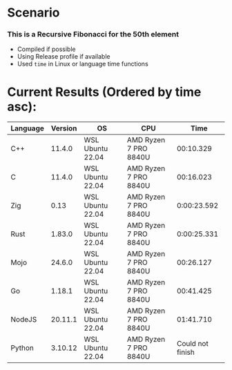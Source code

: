 # Scenario

### This is a Recursive Fibonacci for the 50th element

- Compiled if possible
- Using Release profile if available
- Used `time` in Linux or language time functions

# Current Results (Ordered by time asc):

|Language|Version|OS|CPU|Time|
|---|---|---|---|---|
|C++|11.4.0|WSL Ubuntu 22.04|AMD Ryzen 7 PRO 8840U|00:10.329|
|C|11.4.0|WSL Ubuntu 22.04|AMD Ryzen 7 PRO 8840U|00:16.023|
|Zig|0.13|WSL Ubuntu 22.04|AMD Ryzen 7 PRO 8840U|0:00:23.592|
|Rust|1.83.0|WSL Ubuntu 22.04|AMD Ryzen 7 PRO 8840U|0:00:25.331|
|Mojo|24.6.0|WSL Ubuntu 22.04|AMD Ryzen 7 PRO 8840U|00:26.127|
|Go|1.18.1|WSL Ubuntu 22.04|AMD Ryzen 7 PRO 8840U|00:41.425|
|NodeJS|20.11.1|WSL Ubuntu 22.04|AMD Ryzen 7 PRO 8840U|01:41.710|
|Python|3.10.12|WSL Ubuntu 22.04|AMD Ryzen 7 PRO 8840U|Could not finish|